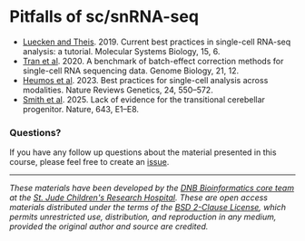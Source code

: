 # Pitfalls of sc/snRNA-seq


- [Luecken and Theis](https://doi.org/10.15252/msb.20188746). 2019. Current best practices in single-cell RNA-seq analysis: a tutorial. Molecular Systems Biology, 15, 6.
- [Tran et al](https://doi.org/10.1186/s13059-019-1850-9). 2020. A benchmark of batch-effect correction methods for single-cell RNA sequencing data. Genome Biology, 21, 12.
- [Heumos et al](https://doi.org/10.1038/s41576-023-00586-w). 2023. Best practices for single-cell analysis across modalities. Nature Reviews Genetics, 24, 550–572.
- [Smith et al](https://doi.org/10.1038/s41586-025-09247-w). 2025. Lack of evidence for the transitional cerebellar progenitor. Nature, 643, E1–E8.


### Questions?
If you have any follow up questions about the material presented in this course, please feel free to create an [issue](https://github.com/stjude-dnb-binfcore/trainings/issues).


---

*These materials have been developed by the [DNB Bioinformatics core team](https://www.stjude.org/research/departments/developmental-neurobiology/shared-resources/bioinformatic-core.html) at the [St. Jude Children's Research Hospital](https://www.stjude.org/). These are open access materials distributed under the terms of the [BSD 2-Clause License](https://opensource.org/license/bsd-2-clause), which permits unrestricted use, distribution, and reproduction in any medium, provided the original author and source are credited.*